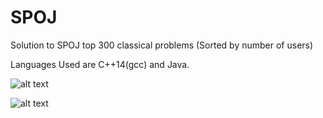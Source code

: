# SPOJ
Solution to SPOJ top 300 classical problems (Sorted by number of users)


Languages Used are C++14(gcc) and Java.

![alt text](https://miro.medium.com/max/1100/0*8_1tetbA0x17Vgda)

![alt text](http://2.bp.blogspot.com/-gmgO2QgcEqI/Ur2NQ0FXb6I/AAAAAAAABNk/U3nm8DjsFg8/s1600/header%2Bcopy.jpg)
